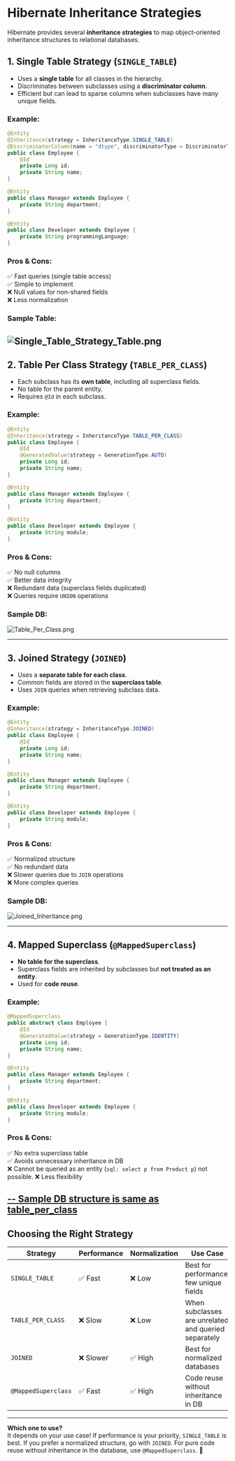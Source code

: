# Hibernate Inheritance Strategies

Hibernate provides several **inheritance strategies** to map object-oriented inheritance structures to relational databases.

## 1. Single Table Strategy (`SINGLE_TABLE`)
- Uses a **single table** for all classes in the hierarchy.
- Discriminates between subclasses using a **discriminator column**.
- Efficient but can lead to sparse columns when subclasses have many unique fields.

### Example:
```java
@Entity
@Inheritance(strategy = InheritanceType.SINGLE_TABLE)
@DiscriminatorColumn(name = "dtype", discriminatorType = DiscriminatorType.STRING)
public class Employee {
    @Id
    private Long id;
    private String name;
}

@Entity
public class Manager extends Employee {
    private String department;
}

@Entity
public class Developer extends Employee {
    private String programmingLanguage;
}
```

### Pros & Cons:
✅ Fast queries (single table access)  
✅ Simple to implement  
❌ Null values for non-shared fields  
❌ Less normalization

### Sample Table:
![Single_Table_Strategy_Table.png](../../../../resources/images/Single_Table_Strategy_Table.png)
---

## 2. Table Per Class Strategy (`TABLE_PER_CLASS`)
- Each subclass has its **own table**, including all superclass fields.
- No table for the parent entity.
- Requires `@Id` in each subclass.

### Example:
```java
@Entity
@Inheritance(strategy = InheritanceType.TABLE_PER_CLASS)
public class Employee {
    @Id
    @GeneratedValue(strategy = GenerationType.AUTO)
    private Long id;
    private String name;
}

@Entity
public class Manager extends Employee {
    private String department;
}

@Entity
public class Developer extends Employee {
    private String module;
}
```

### Pros & Cons:
✅ No null columns  
✅ Better data integrity  
❌ Redundant data (superclass fields duplicated)  
❌ Queries require `UNION` operations

### Sample DB:
![Table_Per_Class.png](../../../../resources/images/Table_Per_Class.png)

---

## 3. Joined Strategy (`JOINED`)
- Uses a **separate table for each class**.
- Common fields are stored in the **superclass table**.
- Uses `JOIN` queries when retrieving subclass data.

### Example:
```java
@Entity
@Inheritance(strategy = InheritanceType.JOINED)
public class Employee {
    @Id
    private Long id;
    private String name;
}

@Entity
public class Manager extends Employee {
    private String department;
}

@Entity
public class Developer extends Employee {
    private String module;
}
```

### Pros & Cons:
✅ Normalized structure  
✅ No redundant data  
❌ Slower queries due to `JOIN` operations  
❌ More complex queries

### Sample DB:
![Joined_Inheritance.png](../../../../resources/images/Joined_Inheritance.png)

---

## 4. Mapped Superclass (`@MappedSuperclass`)
- **No table for the superclass**.
- Superclass fields are inherited by subclasses but **not treated as an entity**.
- Used for **code reuse**.

### Example:
```java
@MappedSuperclass
public abstract class Employee {
    @Id
    @GeneratedValue(strategy = GenerationType.IDENTITY)
    private Long id;
    private String name;
}

@Entity
public class Manager extends Employee {
    private String department;
}

@Entity
public class Developer extends Employee {
    private String module;
}
```

### Pros & Cons:
✅ No extra superclass table  
✅ Avoids unnecessary inheritance in DB  
❌ Cannot be queried as an entity (```sql: select p from Product p```) not possible.
❌ Less flexibility

[-- Sample DB structure is same as table_per_class
](#2-table-per-class-strategy-table_per_class)
---

## Choosing the Right Strategy

| Strategy         | Performance | Normalization | Use Case |
|-----------------|------------|--------------|----------|
| `SINGLE_TABLE`  | ✅ Fast    | ❌ Low       | Best for performance, few unique fields |
| `TABLE_PER_CLASS` | ❌ Slow   | ❌ Low       | When subclasses are unrelated and queried separately |
| `JOINED`        | ❌ Slower  | ✅ High      | Best for normalized databases |
| `@MappedSuperclass` | ✅ Fast | ✅ High      | Code reuse without inheritance in DB |

---

**Which one to use?**  
It depends on your use case! If performance is your priority, `SINGLE_TABLE` is best. If you prefer a normalized structure, go with `JOINED`. For pure code reuse without inheritance in the database, use `@MappedSuperclass`. 🚀

